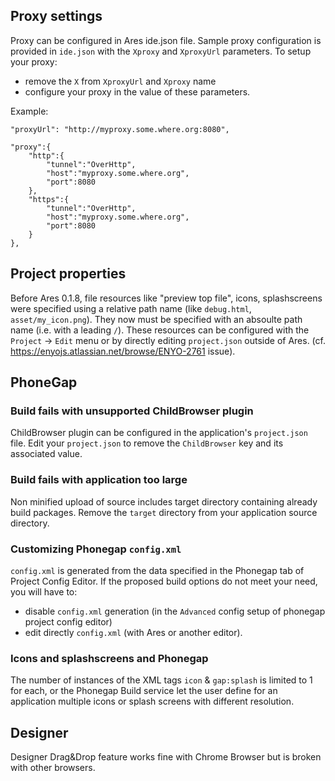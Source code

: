 ## Proxy settings

Proxy can be configured in Ares ide.json file. Sample proxy configuration
is provided in `ide.json` with the `Xproxy` and `XproxyUrl` parameters.
To setup your proxy:
* remove the `X` from `XproxyUrl` and `Xproxy` name
* configure your proxy in the value of these parameters.

Example:

	"proxyUrl": "http://myproxy.some.where.org:8080",

	"proxy":{
		"http":{
			"tunnel":"OverHttp",
			"host":"myproxy.some.where.org",
			"port":8080
		},
		"https":{
			"tunnel":"OverHttp",
			"host":"myproxy.some.where.org",
			"port":8080
		}
	},

## Project properties

Before Ares 0.1.8, file resources like "preview top file", icons,
splashscreens were specified using a relative path name (like
`debug.html`, `asset/my_icon.png`). They now must be specified with an
absoulte path name (i.e. with a leading `/`). These resources can be
configured with the `Project` -> `Edit` menu or by directly editing
`project.json` outside of Ares.
(cf. https://enyojs.atlassian.net/browse/ENYO-2761 issue).

## PhoneGap

### Build fails with unsupported ChildBrowser plugin

ChildBrowser plugin can be configured in the application's
`project.json` file.  Edit your `project.json` to remove the
`ChildBrowser` key and its associated value.

### Build fails with application too large

Non minified upload of source includes target directory containing
already build packages. Remove the `target` directory from your
application source directory.

### Customizing Phonegap `config.xml`

`config.xml` is generated from the data specified in the Phonegap tab of
Project Config Editor. If the proposed build options do not meet your
need, you will have to:
* disable `config.xml` generation (in the `Advanced` config setup of phonegap project config editor)
* edit directly `config.xml` (with Ares or another editor).

### Icons and splashscreens and Phonegap

The number of instances of the XML tags `icon` & `gap:splash` is
limited to 1 for each, or the Phonegap Build service let the user
define for an application multiple icons or splash screens with
different resolution.

## Designer

Designer Drag&Drop feature works fine with Chrome Browser but is
broken with other browsers.
